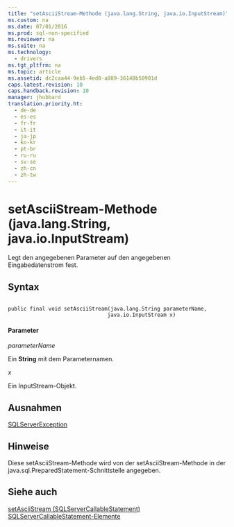 ```yaml
---
title: "setAsciiStream-Methode (java.lang.String, java.io.InputStream)"
ms.custom: na
ms.date: 07/01/2016
ms.prod: sql-non-specified
ms.reviewer: na
ms.suite: na
ms.technology: 
  - drivers
ms.tgt_pltfrm: na
ms.topic: article
ms.assetid: dc2caa44-9eb5-4ed8-a889-36148b50901d
caps.latest.revision: 10
caps.handback.revision: 10
manager: jhubbard
translation.priority.ht: 
  - de-de
  - es-es
  - fr-fr
  - it-it
  - ja-jp
  - ko-kr
  - pt-br
  - ru-ru
  - sv-se
  - zh-cn
  - zh-tw
---
```

# setAsciiStream-Methode (java.lang.String, java.io.InputStream)
  Legt den angegebenen Parameter auf den angegebenen Eingabedatenstrom fest.  
  
## Syntax  
  
```  
  
public final void setAsciiStream(java.lang.String parameterName,  
                                java.io.InputStream x)  
```  
  
#### Parameter  
 *parameterName*  
  
 Ein **String** mit dem Parameternamen.  
  
 *x*  
  
 Ein InputStream\-Objekt.  
  
## Ausnahmen  
 [SQLServerException](../content/SQLServerException-Class.md)  
  
## Hinweise  
 Diese setAsciiStream\-Methode wird von der setAsciiStream\-Methode in der java.sql.PreparedStatement\-Schnittstelle angegeben.  
  
## Siehe auch  
 [setAsciiStream &#40;SQLServerCallableStatement&#41;](../content/setAsciiStream--SQLServerCallableStatement-.md)   
 [SQLServerCallableStatement-Elemente](../content/SQLServerCallableStatement-Members.md)  
  
  
